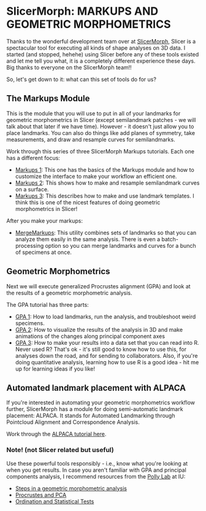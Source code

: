 # SlicerMorph: MARKUPS AND GEOMETRIC MORPHOMETRICS

Thanks to the wonderful development team over at [SlicerMorph](https://slicermorph.github.io/), Slicer is a spectacular tool for executing all kinds of shape analyses on 3D data. I started (and stopped, hehehe) using Slicer before any of these tools existed and let me tell you what, it is a completely different experience these days. Big thanks to everyone on the SlicerMorph team!!

So, let's get down to it: what can this set of tools do for us?

## The Markups Module

This is the module that you will use to put in all of your landmarks for geometric morphometrics in Slicer (except semilandmark patches - we will talk about that later if we have time). However - it doesn't just allow you to place landmarks. You can also do things like add planes of symmetry, take measurements, and draw and resample curves for semilandmarks.

Work through this series of three SlicerMorph Markups tutorials. Each one has a different focus:
- [Markups 1](https://github.com/SlicerMorph/Tutorials/tree/main/Markups_1): This one has the basics of the Markups module and how to customize the interface to make your workflow an efficient one.
- [Markups 2](https://github.com/SlicerMorph/Tutorials/tree/main/Markups_2): This shows how to make and resample semilandmark curves on a surface. 
- [Markups 3](https://github.com/SlicerMorph/Tutorials/tree/main/Markups_3): This describes how to make and use landmark templates. I think this is one of the nicest features of doing geometric morphometrics in Slicer! 

After you make your markups:
- [MergeMarkups](https://github.com/SlicerMorph/Tutorials/tree/main/MergeMarkups): This utility combines sets of landmarks so that you can analyze them easily in the same analysis. There is even a batch-processing option so you can merge landmarks and curves for a bunch of specimens at once.


## Geometric Morphometrics

Next we will execute generalized Procrustes alignment (GPA) and look at the results of a geometric morphometric analysis. 

The GPA tutorial has three parts:
- [GPA 1](https://github.com/SlicerMorph/Tutorials/tree/main/GPA_1): How to load landmarks, run the analysis, and troubleshoot weird specimens.
- [GPA 2](https://github.com/SlicerMorph/Tutorials/tree/main/GPA_2): How to visualize the results of the analysis in 3D and make animations of the changes along principal component axes
- [GPA 3](https://github.com/SlicerMorph/Tutorials/tree/main/GPA_3): How to make your results into a data set that you can read into R. Never used R? That's ok - it's still good to know how to use this, for analyses down the road, and for sending to collaborators. Also, if you're doing quantitative analysis, learning how to use R is a good idea - hit me up for learning ideas if you like!

## Automated landmark placement with ALPACA

If you're interested in automating your geometric morphometrics workflow further, SlicerMorph has a module for doing semi-automatic landmark placement: ALPACA. It stands for Automated Landmarking through Pointcloud Alignment and Correspondence Analysis. 

Work through the [ALPACA tutorial here](https://github.com/SlicerMorph/Tutorials/tree/main/ALPACA).

### Note! (not Slicer related but useful)
Use these powerful tools responsibly - i.e., know what you're looking at when you get results. In case you aren't familiar with GPA and principal components analysis, I recommend resources from the [Polly Lab](https://www.pollylab.org/home) at IU:
- [Steps in a geometric morphometric analysis](https://drive.google.com/file/d/1NLhkCxxQe55TBcjI81zG0XwbLaXgUoZC/view)
- [Procrustes and PCA](https://drive.google.com/file/d/1UnRCBPKgEq9MvFDaomgj5xSIel6GUz8N/view)
- [Ordination and Statistical Tests](https://drive.google.com/file/d/1a3TtW-gHjk7RxbyGXBpdoHe4qVAYuEAM/view) 